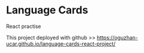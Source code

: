 # Language Cards

React practise

This project deployed with github >> https://oguzhan-ucar.github.io/language-cards-react-project/
